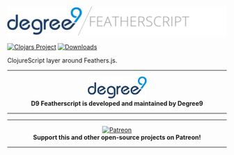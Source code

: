 <p align="center"><img src="/.github/D9 Featherscript.png" alt="d9featherscript" width="550px"></p>

[![Clojars Project](https://img.shields.io/clojars/v/degree9/featherscript.svg)](https://clojars.org/degree9/featherscript)<!-- [![Dependencies Status](https://versions.deps.co/degree9/featherscript/status.svg)](https://versions.deps.co/degree9/featherscript) --> [![Downloads](https://versions.deps.co/degree9/featherscript/downloads.svg)](https://versions.deps.co/degree9/featherscript)
<!---
[![CircleCI](https://circleci.com/gh/degree9/featherscript.svg?style=svg)](https://circleci.com/gh/degree9/featherscript)
--->

ClojureScript layer around Feathers.js.

---

<p align="center">
  <a href="https://degree9.io" align="center">
    <img width="135" src="/.github/logo.png">
  </a>
  <br>
  <b>D9 Featherscript is developed and maintained by Degree9</b>
</p>

---

---

<p align="center">
  <a href="https://www.patreon.com/degree9" align="center">
    <img src="https://c5.patreon.com/external/logo/become_a_patron_button@2x.png" width="160" alt="Patreon">
  </a>
  <br>
  <b>Support this and other open-source projects on Patreon!</b>
</p>

---
